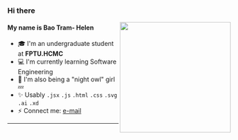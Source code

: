 
<h3>Hi there</h3> <img align='right' src="https://user-images.githubusercontent.com/68039038/150389867-b30bc2c8-9110-4084-beec-79c4f2a6bbea.gif" width="250">

<h4>My name is Bao Tram- Helen</h4> 

   -   🎓 I'm an undergraduate student at **FPTU.HCMC**
   -   💻 I'm currently learning Software Engineering
   -   🍑 I'm also being a "night owl" girl 💤
   -   ✨ Usably `.jsx` `.js` `.html` `.css` `.svg` `.ai` `.xd`
   -   ⚡️ Connect me: [e-mail](mailto:tramdb1501@gmail.com)


***
